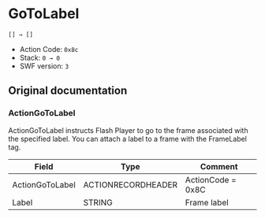 # GoToLabel

```
[] → []
```

- Action Code: `0x8c`
- Stack: `0 → 0`
- SWF version: `3`

## Original documentation

### ActionGoToLabel

ActionGoToLabel instructs Flash Player to go to the frame associated with the specified label. You can attach a
label to a frame with the FrameLabel tag.

| Field           | Type               | Comment           |
|-----------------|--------------------|-------------------|
| ActionGoToLabel | ACTIONRECORDHEADER | ActionCode = 0x8C |
| Label           | STRING             | Frame label       |
